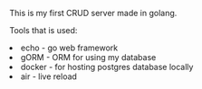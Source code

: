 This is my first CRUD server made in golang.

Tools that is used: 

<li>echo - go web framework</li>
<li>gORM - ORM for using my database</li>
<li>docker - for hosting postgres database locally</li>
<li>air - live reload</li>
